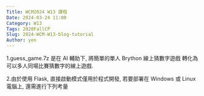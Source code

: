 ```yaml
---
Title: WCM2024 W13 課程
Date: 2024-03-24 11:00
Category: W13
Tags: 2020FallCP
Slug: 2024-WCM-W13-blog-tutorial
Author: yen
---
```


1.guess_game.7z 是在 AI 輔助下, 將簡單的單人 Brython 線上猜數字遊戲 轉化為可以多人同場比賽猜數字的線上遊戲.

2.由於使用 Flask, 直接啟動模式僅用於程式開發, 若要部署在 Windows 或 Linux 電腦上, 還需進行下列考量


